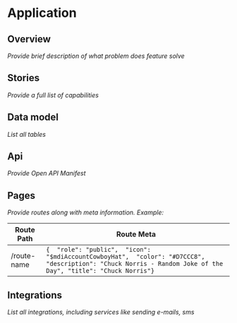 # Application

## Overview

_Provide brief description of what problem does feature solve_

## Stories

_Provide a full list of capabilities_

## Data model

_List all tables_

## Api

_Provide Open API Manifest_

## Pages

_Provide routes along with meta information. Example:_

| Route Path  | Route Meta                                                                                                                                                     |
| ----------- | -------------------------------------------------------------------------------------------------------------------------------------------------------------- |
| /route-name | `{  "role": "public",  "icon": "$mdiAccountCowboyHat",  "color": "#D7CCC8",  "description": "Chuck Norris - Random Joke of the Day", "title": "Chuck Norris"}` |

## Integrations

_List all integrations, including services like sending e-mails, sms_
